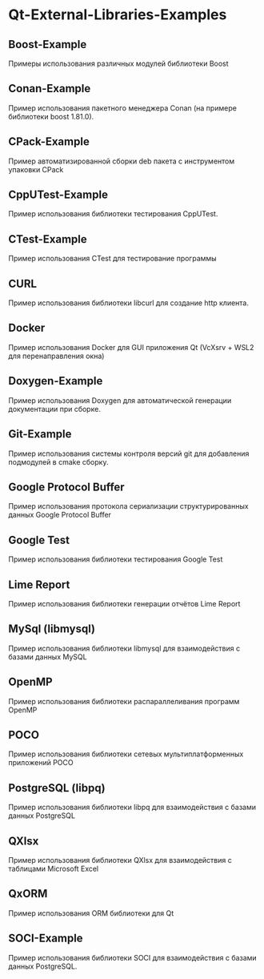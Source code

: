 # Qt-External-Libraries-Examples

## Boost-Example

Примеры использования различных модулей библиотеки Boost

## Conan-Example

Пример использования пакетного менеджера Conan (на примере библиотеки boost 1.81.0).

## CPack-Example

Пример автоматизированной сборки deb пакета с инструментом упаковки CPack

## CppUTest-Example

Пример использования библиотеки тестирования CppUTest.

## CTest-Example

Пример использования CTest для тестирование программы

## CURL

Пример использования библиотеки libcurl для создание http клиента.

## Docker

Пример использования Docker для GUI приложения Qt (VcXsrv + WSL2 для перенаправления окна)

## Doxygen-Example

Пример использования Doxygen для автоматической генерации документации при сборке.

## Git-Example

Пример использования системы контроля версий git для добавления подмодулей в cmake сборку.

## Google Protocol Buffer

Пример использования протокола сериализации структурированных данных Google Protocol Buffer

## Google Test

Пример использования библиотеки тестирования Google Test

## Lime Report

Пример использования библиотеки генерации отчётов Lime Report

## MySql (libmysql)

Пример использования библиотеки libmysql для взаимодействия с базами данных MySQL

## OpenMP

Пример использования библиотеки распараллеливания программ OpenMP

## POCO

Пример использования библиотеки сетевых мультиплатформенных приложений POCO

## PostgreSQL (libpq)

Пример использования библиотеки libpq для взаимодействия с базами данных PostgreSQL

## QXlsx

Пример использования библиотеки QXlsx для взаимодействия с таблицами Microsoft Excel

## QxORM

Пример использования ORM библиотеки для Qt

## SOCI-Example

Пример использования библиотеки SOCI для взаимодействия с базами данных PostgreSQL.
